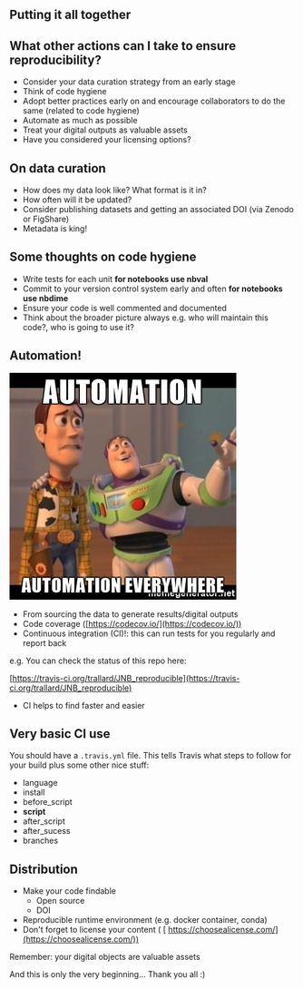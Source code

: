<section class='dark-diagonal'>

<h2> Putting it all together</h2>

</section>



## What other actions can I take to ensure reproducibility?
- Consider your data curation strategy from an early stage
- Think of code hygiene
- Adopt better practices early on and encourage collaborators to do the same (related to code hygiene)
- Automate as much as possible
- Treat your digital outputs as valuable assets
- Have you considered your licensing options?



## On data curation
- How does my data look like? What format is it in?
- How often will it be updated?
- Consider publishing datasets and getting an associated DOI (via Zenodo or FigShare)
- Metadata is king!



## Some thoughts on code hygiene
- Write tests for each unit <i class="fa fa-arrow-right" aria-hidden="true"></i> <strong>for notebooks use nbval </strong>
- Commit to your version control system early and often <i class="fa fa-arrow-right" aria-hidden="true"></i> <strong> for notebooks use nbdime </strong>
- Ensure your code is well commented and documented
- Think about the broader picture always e.g. who will maintain this code?, who is going to use it?



## Automation!
<img src='resources/automation.jpg'>



- From sourcing the data to generate results/digital outputs
- Code coverage ([https://codecov.io/](https://codecov.io/))
- <accent-text> Continuous integration (CI)!</accent-text>: this can run tests for you regularly and report back<!-- .element: class="fragment" -->

e.g. You can check the status of this repo here: <!-- .element: class="fragment" -->

[https://travis-ci.org/trallard/JNB_reproducible](https://travis-ci.org/trallard/JNB_reproducible) <!-- .element: class="fragment" -->
- CI helps to find <i class="fa fa-bug" aria-hidden="true"></i> faster and easier



## Very basic CI use
You should have a `.travis.yml` file. This tells Travis what steps to follow for your build plus some other nice stuff:

- language
- install
- before_script
- <strong> script </strong>
- after_script
- after_sucess
- branches



## Distribution
- Make your code findable
  - Open source
  - DOI
- Reproducible runtime environment (e.g. docker container, conda)
- Don't forget to license your content (
[  https://choosealicense.com/](https://choosealicense.com/))
<div class='float_modal fragment'>
  <p class='modal_p'> Remember: your digital objects are valuable assets </p>
</div>



<display-text> And this is only the very beginning... </display-text>
<display-text> Thank you all :)  </display-text>
